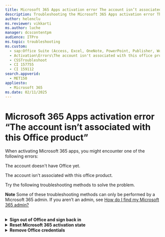 ```yaml
---
title: Microsoft 365 Apps activation error The account isn’t associated with this Office product
description: Troubleshooting the Microsoft 365 Apps activation error The account isn’t associated with this Office product.
author: helenclu
ms.reviewer: vikkarti
ms.author: luche
manager: dcscontentpm
audience: ITPro
ms.topic: troubleshooting
ms.custom: 
  - sap:Office Suite (Access, Excel, OneNote, PowerPoint, Publisher, Word, Visio)\Installation, Update, Deployment,  Activation
  - Activation\Errors\The account isn't associated with this office product
  - CSSTroubleshoot
  - CI 157755
  - CI 159112
search.appverid: 
  - MET150
appliesto: 
  - Microsoft 365
ms.date: 02/11/2025
---
```


# Microsoft 365 Apps activation error “The account isn’t associated with this Office product”

When activating Microsoft 365 apps, you might encounter one of the following errors:  

The account doesn't have Office yet.

The account isn't associated with this office product.

Try the following troubleshooting methods to solve the problem.

**Note** Some of these troubleshooting methods can only be performed by a Microsoft 365 admin. If you aren’t an admin, see [How do I find my Microsoft 365 admin?](https://support.microsoft.com/office/how-do-i-find-my-microsoft-365-admin-59b8e361-dbb6-407f-8ac3-a30889e7b99b)
<br/><br/>

<details>
<summary><b>Sign out of Office and sign back in</b></summary>

1.	Open an Office app, such as Word.
1.	Select your name and profile picture or icon at the top.
1.	Select **Sign out**.
1.	Select **Sign in**.
1.	Make sure you are signed in with your **Work or School** account, not your personal Microsoft account.
1.	Try activating Microsoft 365 again.
<br/><br/>
</details>

<details>
<summary><b>Reset Microsoft 365 activation state</b></summary>

See [Reset activation state for Microsoft 365 Apps for enterprise](/office/troubleshoot/activation/reset-office-365-proplus-activation-state).
<br/><br/>
</details>

<details>
<summary><b>Remove Office credentials</b></summary>

1.	From Start, type *credential manager*, and then select **Credential Manager** from the search results.
1.	Select **Windows credentials**.
1.	If there are any credentials for **MicrosoftOffice16**, select the arrow next to them and then select **Remove**.
1.	Close Credential Manager.
1.	From Start, select **Settings** (the gear icon) > **Accounts** > **Access work or school**.
1.	If the account you use to sign in to office.com is listed there, but it isn’t the account you use to sign in to Windows, select it, and then select **Disconnect**.
1.	Restart the device and try to activate Microsoft 365 again.
<br/><br/>

<details>
<summary><b>Reset your password</b></summary>

Go to https://portal.office.com/account and select **Security & privacy**. Reset your password, then try activating Microsoft 365 again.
<br/><br/>
</details>

### Additional troubleshooting

If the above steps don’t solve the problem, try the steps in the following article:

- [Microsoft 365 Apps activation limits](./activation-limits.md)
